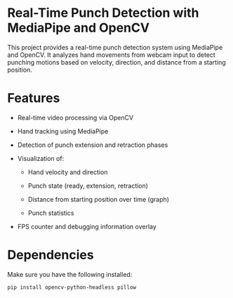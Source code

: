 # Real-Time Punch Detection with MediaPipe and OpenCV

This project provides a real-time punch detection system using MediaPipe and OpenCV. It analyzes hand movements from webcam input to detect punching motions based on velocity, direction, and distance from a starting position.

# Features

- Real-time video processing via OpenCV

- Hand tracking using MediaPipe

- Detection of punch extension and retraction phases

- Visualization of:

  - Hand velocity and direction

  - Punch state (ready, extension, retraction)

  - Distance from starting position over time (graph)

  - Punch statistics

- FPS counter and debugging information overlay

# Dependencies
Make sure you have the following installed:
```
pip install opencv-python-headless pillow
```
